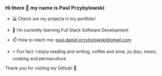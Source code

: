 ### Hi there 👋  my name is Paul Przybylowski


- 💻 Check out my projects in my portfolio!

- 🌱 I’m currently learning Full Stack Software Development 

- 📫 How to reach me:  paul.daniel.przybylowski@gmail.com

- ⚡ Fun fact: I enjoy reading and writing, coffee and wine, jiu jitsu, music, cooking and permaculture

Thank you for visiting my Github! 🙏

